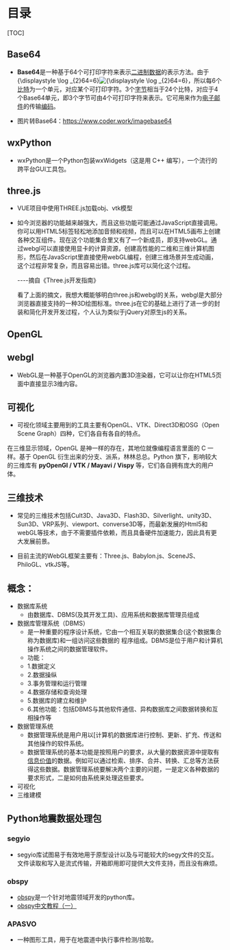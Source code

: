# 目录
[TOC]

## Base64

- **Base64**是一种基于64个可打印字符来表示[二进制数据](https://zh.wikipedia.org/wiki/二进制)的表示方法。由于{\displaystyle \log _{2}64=6}![{\displaystyle \log _{2}64=6}](https://wikimedia.org/api/rest_v1/media/math/render/svg/9c986fbdc6c036a937e0647d7a6ec5ad745bccab)，所以每6个[比特](https://zh.wikipedia.org/wiki/位元)为一个单元，对应某个可打印字符。3个[字节](https://zh.wikipedia.org/wiki/字节)相当于24个比特，对应于4个Base64单元，即3个字节可由4个可打印字符来表示。它可用来作为[电子邮件](https://zh.wikipedia.org/wiki/电子邮件)的传输[编码](https://zh.wikipedia.org/wiki/字符编码)。

- 图片转Base64：https://www.coder.work/imagebase64



## wxPython			 					 					 					

-  wxPython是一个Python包装wxWidgets（这是用 C++ 编写），一个流行的跨平台GUI工具包。



## three.js

- VUE项目中使用THREE.js加载obj、vtk模型

- 如今浏览器的功能越来越强大，而且这些功能可能通过JavaScript直接调用。你可以用HTML5标签轻松地添加音频和视频，而且可以在HTML5画布上创建各种交互组件。现在这个功能集合里又有了一个新成员，即支持webGL。通过webgl可以直接使用显卡的计算资源，创建高性能的二维和三维计算机图形，然后在JavaScript里直接使用webGL编程，创建三维场景并生成动画，这个过程非常复杂，而且容易出错。three.js库可以简化这个过程。

  ----摘自《Three.js开发指南》

  看了上面的摘文，我想大概能够明白three.js和webgl的关系，webgl是大部分浏览器直接支持的一种3D绘图标准。three.js在它的基础上进行了进一步的封装和简化开发开发过程，个人认为类似于jQuery对原生js的关系。

## OpenGL

## webgl

- WebGL是一种基于OpenGL的浏览器内置3D渲染器，它可以让你在HTML5页面中直接显示3维内容。 



## 可视化

- 可视化领域主要用到的工具主要有OpenGL、VTK、Direct3D和OSG（Open Scene Graph）四种，它们各自有各自的特点。



在三维显示领域，OpenGL 是神一样的存在，其地位就像编程语言里面的 C 一样。基于 OpenGL 衍生出来的分支、派系，林林总总。Python 旗下，影响较大的三维库有 **pyOpenGl / VTK / Mayavi / Vispy** 等，它们各自拥有庞大的用户体。



## 三维技术

- 常见的三维技术包括Cult3D、Java3D、Flash3D、Silverlight、unity3D、Sun3D、VRP系列、viewport、converse3D等，而最新发展的Html5和webGL等技术，由于不需要插件依赖，而且具备硬件加速能力，因此具有更大发展前景。

- 目前主流的WebGL框架主要有：Three.js、Babylon.js、SceneJS、PhiloGL、vtkJS等。



## 概念：

- 数据库系统
  - 由数据库、DBMS(及其开发工具)、应用系统和数据库管理员组成
- 数据库管理系统（DBMS）
  - 是一种重要的程序设计系统，它由一个相互关联的数据集合(这个数据集合称为数据库)和一组访问这些数据的  程序组成。DBMS是位于用户和计算机操作系统之间的数据管理软件。
  -  功能：
    - 1.数据定义  
    - 2.数据操纵  
    - 3.事务管理和运行管理 
    - 4.数据存储和查询处理 
    - 5.数据库的建立和维护
    -  6.其他功能：包括DBMS与其他软件通信、异构数据库之间数据转换和互相操作等
- 数据管理系统
  - 数据管理系统是用户用以[计算机的数据库进行控制、更新、扩充、传送和其他操作的软件系统。
  - 数据管理系统的基本功能是按照用户的要求，从大量的数据资源中提取有[信息价值](https://baike.baidu.com/item/信息价值)的数据。例如可以通过检索、排序、合并、转换、汇总等方法获得这些数据。数据管理系统要解决两个主要的问题，一是定义各种数据的要求形式，二是如何由系统来处理这些要求。
- 可视化
- 三维建模



## Python地震数据处理包

### segyio

- segyio库试图易于有效地用于原型设计以及与可能较大的segy文件的交互。文件读取和写入是流式传输，开箱即用即可提供大文件支持，而且没有麻烦。

### obspy

- [ obspy](http://docs.obspy.org/)是一个针对地震领域开发的python库。
- [obspy中文教程（一）](https://blog.csdn.net/dodwind/article/details/81085749)

### APASVO

- 一种图形工具，用于在地震道中执行事件检测/拾取。




